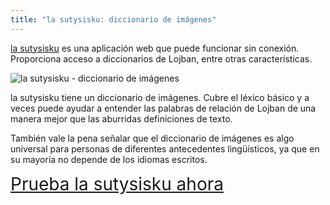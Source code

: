 ```yaml
---
title: "la sutysisku: diccionario de imágenes"
---
```


[la sutysisku](https://la-lojban.github.io/sutysisku/lojban/#seskari=cnano&versio=masno&sisku=marvellous&bangu=en) es una aplicación web que puede funcionar sin conexión. Proporciona acceso a diccionarios de Lojban, entre otras características.

![la sutysisku - diccionario de imágenes](/assets/pixra/arxivo/sutysisku_xraste.png)

la sutysisku tiene un diccionario de imágenes. Cubre el léxico básico y a veces puede ayudar a entender las palabras de relación de Lojban de una manera mejor que las aburridas definiciones de texto.

También vale la pena señalar que el diccionario de imágenes es algo universal para personas de diferentes antecedentes lingüísticos, ya que en su mayoría no depende de los idiomas escritos.

<div style="font-size:200%;">
<a href="https://la-lojban.github.io/sutysisku/lojban/#seskari=cnano&versio=masno&sisku=klama&bangu=en">Prueba la sutysisku ahora</a>
</div>